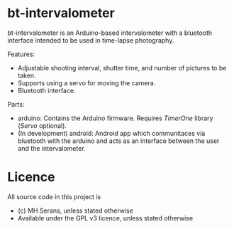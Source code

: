 bt-intervalometer
=================

bt-intervalometer is an Arduino-based intervalometer with a bluetooth interface intended to be used in time-lapse photography.

Features:
  * Adjustable shooting interval, shutter time, and number of pictures to be taken.
  * Supports using a servo for moving the camera.
  * Bluetooth interface.

Parts:
  * arduino: Contains the Arduino firmware. Requires _TimerOne_ library (_Servo_ optional).
  * (In development) android: Android app which communitaces via bluetooth with the arduino and acts as an interface between the user and the intervalometer.


Licence
========
All source code in this project is
  * (c) MH Serans, unless stated otherwise
  * Available under the GPL v3 licence, unless stated otherwise
